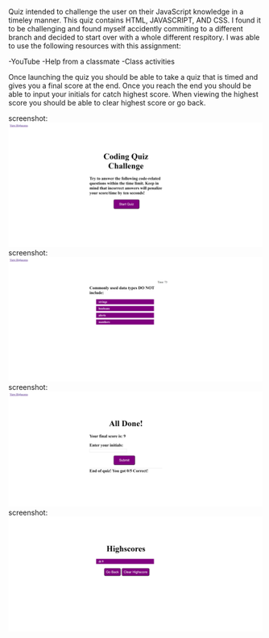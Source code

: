 Quiz intended to challenge the user on their JavaScript knowledge in a timeley manner. This quiz contains HTML, JAVASCRIPT, AND CSS. I found it to be challenging and found myself accidently commiting to a different branch and decided to start over with a whole different respitory. I was able to use the following resources with this assignment: 

-YouTube 
-Help from a classmate
-Class activities 

Once launching the quiz you should be able to take a quiz that is timed and gives you a final score at the end. Once you reach the end you should be able to input your initials for catch highest score. When viewing the highest score you should be able to clear highest score or go back. 

screenshot: ![Coding Quiz](/images/CodingQuizChallenge.png)
screenshot: ![Questions](/images/Questions.png)
screenshot: ![Score](/images/Score.png)
screenshot: ![highscores](/images/highscores.png)